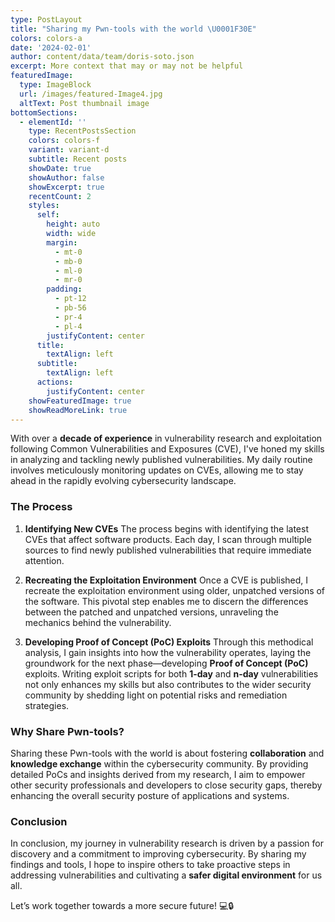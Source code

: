 ```yaml
---
type: PostLayout
title: "Sharing my Pwn-tools with the world \U0001F30E"
colors: colors-a
date: '2024-02-01'
author: content/data/team/doris-soto.json
excerpt: More context that may or may not be helpful
featuredImage:
  type: ImageBlock
  url: /images/featured-Image4.jpg
  altText: Post thumbnail image
bottomSections:
  - elementId: ''
    type: RecentPostsSection
    colors: colors-f
    variant: variant-d
    subtitle: Recent posts
    showDate: true
    showAuthor: false
    showExcerpt: true
    recentCount: 2
    styles:
      self:
        height: auto
        width: wide
        margin:
          - mt-0
          - mb-0
          - ml-0
          - mr-0
        padding:
          - pt-12
          - pb-56
          - pr-4
          - pl-4
        justifyContent: center
      title:
        textAlign: left
      subtitle:
        textAlign: left
      actions:
        justifyContent: center
    showFeaturedImage: true
    showReadMoreLink: true
---
```

With over a **decade of experience** in vulnerability research and exploitation following Common Vulnerabilities and Exposures (CVE), I've honed my skills in analyzing and tackling newly published vulnerabilities. My daily routine involves meticulously monitoring updates on CVEs, allowing me to stay ahead in the rapidly evolving cybersecurity landscape.

### The Process

1.  **Identifying New CVEs**
    The process begins with identifying the latest CVEs that affect software products. Each day, I scan through multiple sources to find newly published vulnerabilities that require immediate attention.

2.  **Recreating the Exploitation Environment**
    Once a CVE is published, I recreate the exploitation environment using older, unpatched versions of the software. This pivotal step enables me to discern the differences between the patched and unpatched versions, unraveling the mechanics behind the vulnerability.

3.  **Developing Proof of Concept (PoC) Exploits**
    Through this methodical analysis, I gain insights into how the vulnerability operates, laying the groundwork for the next phase—developing **Proof of Concept (PoC)** exploits. Writing exploit scripts for both **1-day** and **n-day** vulnerabilities not only enhances my skills but also contributes to the wider security community by shedding light on potential risks and remediation strategies.

### Why Share Pwn-tools?

Sharing these Pwn-tools with the world is about fostering **collaboration** and **knowledge exchange** within the cybersecurity community. By providing detailed PoCs and insights derived from my research, I aim to empower other security professionals and developers to close security gaps, thereby enhancing the overall security posture of applications and systems.

### Conclusion

In conclusion, my journey in vulnerability research is driven by a passion for discovery and a commitment to improving cybersecurity. By sharing my findings and tools, I hope to inspire others to take proactive steps in addressing vulnerabilities and cultivating a **safer digital environment** for us all.

Let’s work together towards a more secure future! 💻🔒



